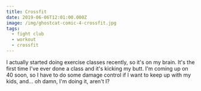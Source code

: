 ```yaml
---
title: Crossfit
date: 2019-06-06T12:01:00.000Z
image: /img/ghostcat-comic-4-crossfit.jpg
tags:
  - fight club
  - workout
  - crossfit
---
```

I actually started doing exercise classes recently, so it's on my brain. It's the first time I've ever done a class and it's kicking my butt. I'm coming up on 40 soon, so I have to do some damage control if I want to keep up with my kids, and... oh damn, I'm doing it, aren't I?
